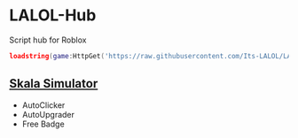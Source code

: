 # LALOL-Hub
Script hub for Roblox

```lua
loadstring(game:HttpGet('https://raw.githubusercontent.com/Its-LALOL/LALOL-Hub/main/.lua'))()
```

## [Skala Simulator](https://github.com/Its-LALOL/Roblox-Scripts/tree/main/Skala%20Simulator)
- AutoClicker
- AutoUpgrader
- Free Badge
